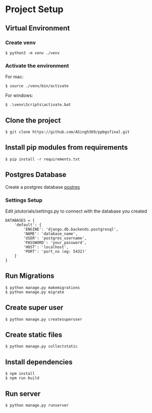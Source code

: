 # Project Setup

## Virtual Environment

### Create venv
```
$ python3 -m venv ./venv
```
### Activate the environment
For mac:
```
$ source ./venv/bin/activate
```
For windows:
```
$ .\venv\Scripts\activate.bat
```

## Clone the project
```
$ git clone https://github.com/ASingh369/ppbgsfinal.git
```

## Install pip modules from requirements
```
$ pip install -r requirements.txt
```

## Postgres Database
Create a postgres database [postres](https://www.postgresql.org/docs/9.1/manage-ag-createdb.html)

### Settings Setup
Edit jstutorials/settings.py to connect with the database you created

```
DATABASES = {
    'default': {
        'ENGINE': 'django.db.backends.postgresql',
        'NAME': 'database_name',
        'USER': 'postgres_username',
        'PASSWORD': 'your_password',
        'HOST': 'localhost',
        'PORT': 'port_no (eg: 5432)'
    }
}
```

## Run Migrations
```
$ python manage.py makemigrations
$ python manage.py migrate
```

## Create super user
```
$ python manage.py createsuperuser
```

## Create static files
```
$ python manage.py collectstatic
```

## Install dependencies
```
$ npm install
$ npm run build
```

## Run server
```
$ python manage.py runserver
```